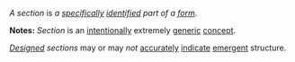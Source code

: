 *A section* is *a [specifically](https://github.com/gcassel/Modular-Organization-Terminology/blob/master/terms/specific.md) [identified](https://github.com/gcassel/Modular-Organization-Terminology/blob/master/terms/identify.md) part of a [form](https://github.com/gcassel/Modular-Organization-Terminology/blob/master/terms/form.md)*.

**Notes:**  *Section* is an [intentionally](https://github.com/gcassel/Modular-Organization-Terminology/blob/master/terms/intention.md) extremely [generic](https://github.com/gcassel/Modular-Organization-Terminology/blob/master/terms/generic.md) [concept](https://github.com/gcassel/Modular-Organization-Terminology/blob/master/terms/concept.md).

*[Designed](https://github.com/gcassel/Modular-Organization-Terminology/blob/master/terms/design.md) sections* may or may *not* [accurately](https://github.com/gcassel/Modular-Organization-Terminology/blob/master/terms/accuracy.md) [indicate](https://github.com/gcassel/Modular-Organization-Terminology/blob/master/terms/indicate.md) [emergent](https://github.com/gcassel/Modular-Organization-Terminology/blob/master/terms/emergence.md) structure.

